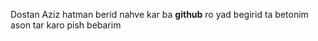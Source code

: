 Dostan Aziz hatman berid nahve kar ba **github** ro yad begirid ta betonim ason tar karo pish bebarim
